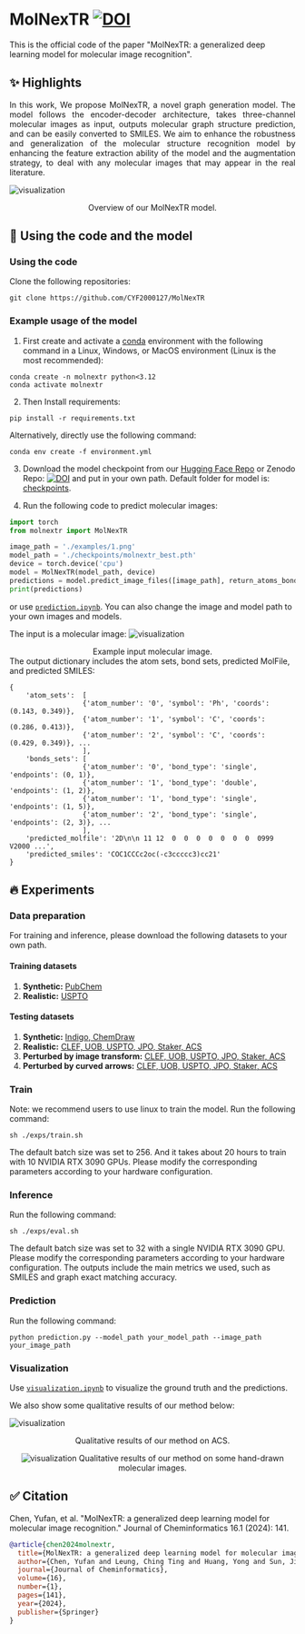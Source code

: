 # MolNexTR [![DOI](https://zenodo.org/badge/DOI/10.5281/zenodo.13857412.svg)](https://doi.org/10.5281/zenodo.13857412)
This is the official code of the paper "MolNexTR: a generalized deep learning model for molecular image recognition".

## :sparkles: Highlights
<p align="justify">
In this work, We propose MolNexTR, a novel graph generation model. The model follows the encoder-decoder architecture, takes three-channel molecular images as input, outputs molecular graph structure prediction, and can be easily converted to SMILES. We aim to enhance the robustness and generalization of the molecular structure recognition model by enhancing the feature extraction ability of the model and the augmentation strategy, to deal with any molecular images that may appear in the real literature.

[comment]: <> ()
![visualization](figure/arch.png)
<div align="center">
Overview of our MolNexTR model.
</div> 

## :rocket: Using the code and the model
### Using the code
Clone the following repositories:
```
git clone https://github.com/CYF2000127/MolNexTR
```
### Example usage of the model
1. First create and activate a [conda](https://numdifftools.readthedocs.io/en/stable/how-to/create_virtual_env_with_conda.html) environment with the following command in a Linux, Windows, or MacOS environment (Linux is the most recommended):
```
conda create -n molnextr python<3.12
conda activate molnextr
```

2. Then Install requirements:
```
pip install -r requirements.txt
```
Alternatively, directly use the following command:
```
conda env create -f environment.yml
```


3. Download the model checkpoint from our [Hugging Face Repo](https://huggingface.co/datasets/CYF200127/MolNexTR/blob/main/molnextr_best.pth) or Zenodo Repo: [![DOI](https://zenodo.org/badge/DOI/10.5281/zenodo.13304899.svg)](https://doi.org/10.5281/zenodo.13304899) and put in your own path.
Default folder for model is: [checkpoints](checkpoints).

4. Run the following code to predict molecular images:

```python
import torch
from molnextr import MolNexTR

image_path = './examples/1.png'
model_path = './checkpoints/molnextr_best.pth'
device = torch.device('cpu')
model = MolNexTR(model_path, device)
predictions = model.predict_image_files([image_path], return_atoms_bonds=True)
print(predictions)
```
or use [`prediction.ipynb`](prediction.ipynb). You can also change the image and model path to your own images and models.

The input is a molecular image:
![visualization](examples/1.png)
<div align="center",width="50">
Example input molecular image.
</div> 
The output dictionary includes the atom sets, bond sets, predicted MolFile, and predicted SMILES:

``` 
{
    'atom_sets':  [
                  {'atom_number': '0', 'symbol': 'Ph', 'coords': (0.143, 0.349)},
                  {'atom_number': '1', 'symbol': 'C', 'coords': (0.286, 0.413)},
                  {'atom_number': '2', 'symbol': 'C', 'coords': (0.429, 0.349)}, ... 
                  ],
    'bonds_sets': [
                  {'atom_number': '0', 'bond_type': 'single', 'endpoints': (0, 1)},
                  {'atom_number': '1', 'bond_type': 'double', 'endpoints': (1, 2)}, 
                  {'atom_number': '1', 'bond_type': 'single', 'endpoints': (1, 5)}, 
                  {'atom_number': '2', 'bond_type': 'single', 'endpoints': (2, 3)}, ...
                  ],
    'predicted_molfile': '2D\n\n 11 12  0  0  0  0  0  0  0  0999 V2000 ...',
    'predicted_smiles': 'COC1CCCc2oc(-c3ccccc3)cc21'
}   
```

## :fire: Experiments

### Data preparation
For training and inference, please download the following datasets to your own path.
#### Training datasets
1. **Synthetic:**  [PubChem](https://huggingface.co/datasets/CYF200127/MolNexTR/blob/main/train_pubchem.csv)
2. **Realistic:**  [USPTO](https://huggingface.co/datasets/CYF200127/MolNexTR/blob/main/train_uspto.zip)

#### Testing datasets
1. **Synthetic:**  [Indigo, ChemDraw](https://huggingface.co/datasets/CYF200127/MolNexTR/blob/main/synthetic.zip)
2. **Realistic:**  [CLEF, UOB, USPTO, JPO, Staker, ACS](https://huggingface.co/datasets/CYF200127/MolNexTR/blob/main/real.zip) 
3. **Perturbed by image transform:** [CLEF, UOB, USPTO, JPO, Staker, ACS](https://huggingface.co/datasets/CYF200127/MolNexTR/blob/main/perturb_by_imgtransform.zip)
4. **Perturbed by curved arrows:** [CLEF, UOB, USPTO, JPO, Staker, ACS](https://huggingface.co/datasets/CYF200127/MolNexTR/blob/main/perturb_by_arrows.zip)


### Train
Note: we recommend users to use linux to train the model.
Run the following command:
```
sh ./exps/train.sh
```
The default batch size was set to 256. And it takes about 20 hours to train with 10 NVIDIA RTX 3090 GPUs. Please modify the corresponding parameters according to your hardware configuration. 

### Inference
Run the following command:
```
sh ./exps/eval.sh
```
The default batch size was set to 32 with a single NVIDIA RTX 3090 GPU. Please modify the corresponding parameters according to your hardware configuration.
The outputs include the main metrics we used, such as SMILES and graph exact matching accuracy.

### Prediction
Run the following command:
```
python prediction.py --model_path your_model_path --image_path your_image_path
```
### Visualization
Use [`visualization.ipynb`](visualization.ipynb) to visualize the ground truth and the predictions.

We also show some qualitative results of our method below:

![visualization](figure/vs1.png)
<div align="center">
Qualitative results of our method on ACS.

![visualization](figure/vs3.png)
Qualitative results of our method on some hand-drawn molecular images.
</div> 

## ✅ Citation
Chen, Yufan, et al. "MolNexTR: a generalized deep learning model for molecular image recognition." Journal of Cheminformatics 16.1 (2024): 141.

```bibtex
@article{chen2024molnextr,
  title={MolNexTR: a generalized deep learning model for molecular image recognition},
  author={Chen, Yufan and Leung, Ching Ting and Huang, Yong and Sun, Jianwei and Chen, Hao and Gao, Hanyu},
  journal={Journal of Cheminformatics},
  volume={16},
  number={1},
  pages={141},
  year={2024},
  publisher={Springer}
}
```
